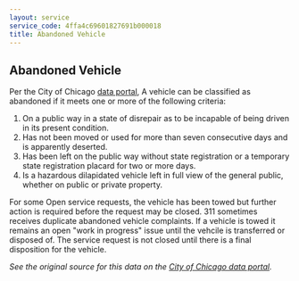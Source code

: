 ```yaml
---
layout: service
service_code: 4ffa4c69601827691b000018
title: Abandoned Vehicle
---
```


## Abandoned Vehicle

Per the City of Chicago [data portal](https://data.cityofchicago.org/Service-Requests/311-Service-Requests-Abandoned-Vehicles/3c9v-pnva), A vehicle can be classified as abandoned if it meets one or more of the following criteria:

1. On a public way in a state of disrepair as to be incapable of being driven in its present condition.
2. Has not been moved or used for more than seven consecutive days and is apparently deserted.
3. Has been left on the public way without state registration or a temporary state registration placard for two or more days.
4. Is a hazardous dilapidated vehicle left in full view of the general public, whether on public or private property.

For some Open service requests, the vehicle has been towed but further action is required before the request may be closed. 311 sometimes receives duplicate abandoned vehicle complaints. If a vehicle is towed it remains an open "work in progress" issue until the vehcile is transferred or disposed of. The service request is not closed until there is a final disposition for the vehicle.

_See the original source for this data on the [City of Chicago data portal](https://data.cityofchicago.org/Service-Requests/311-Service-Requests-Abandoned-Vehicles/3c9v-pnva)._
